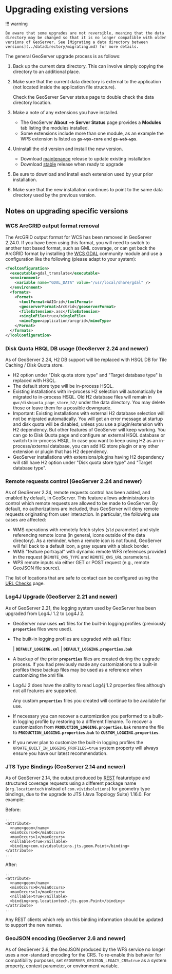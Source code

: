 # Upgrading existing versions

!!! warning

    Be aware that some upgrades are not reversible, meaning that the data directory may be changed so that it is no longer compatible with older versions of GeoServer. See [Migrating a data directory between versions](../datadirectory/migrating.md) for more details.


The general GeoServer upgrade process is as follows:

1.  Back up the current data directory. This can involve simply copying the directory to an additional place.

2.  Make sure that the current data directory is external to the application (not located inside the application file structure).

    Check the GeoServer Server status page to double check the data directory location.

3.  Make a note of any extensions you have installed.

    -   The GeoServer **About --> Server Status** page provides a **Modules** tab listing the modules installed.
    -   Some extensions include more than one module, as an example the WPS extension is listed as **`gs-wps-core`** and **`gs-web-wps`**.

4.  Uninstall the old version and install the new version.

    -   Download [maintenance](https://geoserver.org/release/maintain) release to update existing installation
    -   Download [stable](https://geoserver.org/release/stable) release when ready to upgrade

5.  Be sure to download and install each extension used by your prior installation.

6.  Make sure that the new installation continues to point to the same data directory used by the previous version.

## Notes on upgrading specific versions

### WCS ArcGRID output format removal

The ArcGRID output format for WCS has been removed in GeoServer 2.24.0. If you have been using this format, you will need to switch to another text based format, such as GML coverage, or can get back the ArcGRID format by installing the [WCS GDAL](../community/gdal/index.md) community module and use a configuration like the following (please adapt to your system):

``` xml
<ToolConfiguration>
  <executable>gdal_translate</executable>
  <environment>
    <variable name="GDAL_DATA" value="/usr/local/share/gdal" />
  </environment>
  <formats>
    <Format>
      <toolFormat>AAIGrid</toolFormat>
      <geoserverFormat>ArcGrid</geoserverFormat>
      <fileExtension>.asc</fileExtension>
      <singleFile>true</singleFile>
      <mimeType>application/arcgrid</mimeType>
    </Format>
  </formats>
</ToolConfiguration>
```

### Disk Quota HSQL DB usage (GeoServer 2.24 and newer)

As of GeoServer 2.24, H2 DB support will be replaced with HSQL DB for Tile Caching / Disk Quota store.

-   H2 option under "Disk quota store type" and "Target database type" is replaced with HSQL.
-   The default store type will be in-process HSQL.
-   Existing installations with in-process H2 selection will automatically be migrated to in-process HSQL. Old H2 database files will remain in `gwc/diskquota_page_store_h2/` under the data directory. You may delete those or leave them for a possible downgrade.
-   Important: Existing installations with external H2 database selection will not be migrated automatically. You will get an error message at startup and disk quota will be disabled, unless you use a plugin/extension with H2 dependency. But other features of GeoServer will keep working. You can go to Disk Quota page and configure an external HSQL database or switch to in-process HSQL. In case you want to keep using H2 as an in-process/external database, you can add H2 store plugin or any other extension or plugin that has H2 dependency.
-   GeoServer installations with extensions/plugins having H2 dependency will still have H2 option under "Disk quota store type" and "Target database type".

### Remote requests control (GeoServer 2.24 and newer)

As of GeoServer 2.24, remote requests control has been added, and enabled by default, in GeoServer. This feature allows administrators to control which remote requests are allowed to be made to GeoServer. By default, no authorizations are included, thus GeoServer will deny remote requests originating from user interaction. In particular, the following use cases are affected:

-   WMS operations with remotely fetch styles (`sld` parameter) and style referencing remote icons (in general, icons outside of the data directory). As a reminder, when a remote icon is not found, GeoServer will fall back to a default icon, a gray square with a black border.
-   WMS "feature portrayal" with dynamic remote WFS references provided in the request (`REMOTE_OWS_TYPE` and `REMOTE_OWS_URL` parameters).
-   WPS remote inputs via either GET or POST request (e.g., remote GeoJSON file source).

The list of locations that are safe to contact can be configured using the [URL Checks](../security/urlchecks.md) page.

### Log4J Upgrade (GeoServer 2.21 and newer)

As of GeoServer 2.21, the logging system used by GeoServer has been upgraded from Log4J 1.2 to Log4J 2.

-   GeoServer now uses **`xml`** files for the built-in logging profiles (previously **`properties`** files were used).

-   The built-in logging profiles are upgraded with **`xml`** files:

    | **`DEFAULT_LOGGING.xml`**
    | **`DEFAULT_LOGGING.properties.bak`**

-   A backup of the prior **`properties`** files are created during the upgrade process. If you had previously made any customizations to a built-in profiles these backup files may be used as a reference when customizing the xml file.

-   Log4J 2 does have the ability to read Log4j 1.2 properties files although not all features are supported.

    Any custom **`properties`** files you created will continue to be available for use.

-   If necessary you can recover a customization you performed to a built-in logging profile by restoring to a different filename. To recover a customization from **`PRODUCTION_LOGGING.properties.bak`** rename the file to **`PRODUCTION_LOGGING.properties.bak`** to **`CUSTOM_LOGGING.properties`**.

-   If you never plan to customize the built-in logging profiles the `UPDATE_BUILT_IN_LOGGING_PROFILES=true` system property will always ensure you have our latest recommendation.

### JTS Type Bindings (GeoServer 2.14 and newer)

As of GeoServer 2.14, the output produced by [REST](../rest/index.md) featuretype and structured coverage requests using a different package name (`org.locationtech` instead of `com.vividsolutions`) for geometry type bindings, due to the upgrade to JTS (Java Topology Suite) 1.16.0. For example:

Before:

    ...
    <attribute>
      <name>geom</name>
      <minOccurs>0</minOccurs>
      <maxOccurs>1</maxOccurs>
      <nillable>true</nillable>
      <binding>com.vividsolutions.jts.geom.Point</binding>
    </attribute>
    ...

After:

    ...
    <attribute>
      <name>geom</name>
      <minOccurs>0</minOccurs>
      <maxOccurs>1</maxOccurs>
      <nillable>true</nillable>
      <binding>org.locationtech.jts.geom.Point</binding>
    </attribute>
    ...

Any REST clients which rely on this binding information should be updated to support the new names.

### GeoJSON encoding (GeoServer 2.6 and newer)

As of GeoServer 2.6, the GeoJSON produced by the WFS service no longer uses a non-standard encoding for the CRS. To re-enable this behavior for compatibility purposes, set `GEOSERVER_GEOJSON_LEGACY_CRS=true` as a system property, context parameter, or environment variable.
